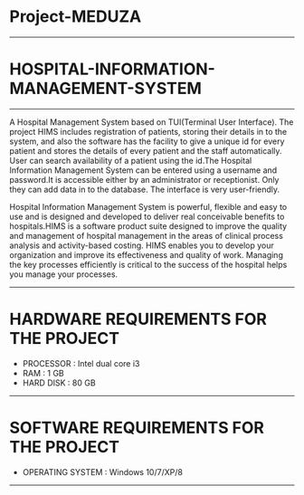 # Project-MEDUZA
--------------------------------------------------------------------------------------------------------------------------------------------------------------------------------
# HOSPITAL-INFORMATION-MANAGEMENT-SYSTEM
--------------------------------------------------------------------------------------------------------------------------------------------------------------------------------
A Hospital Management System based on TUI(Terminal User Interface). The project HIMS includes registration of patients, storing their details in to the system, and also the software has the facility to give 
a unique id for every patient and stores the details of every patient and the staff automatically. User can search availability of a patient using the id.The Hospital Information Management System 
can be entered using a username and password.It is accessible either by an administrator or receptionist. Only they can add data in to the database. The interface is very user-friendly. 

Hospital Information Management System is powerful, flexible and easy to use and is designed and developed to deliver real conceivable benefits to hospitals.HIMS is a software product
suite designed to improve the quality and management of hospital management in the areas of clinical process analysis and activity-based costing. HIMS enables you to develop your organization 
and improve its effectiveness and quality of work. Managing the key processes efficiently is critical to the success of the hospital helps you manage your processes.

--------------------------------------------------------------------------------------------------------------------------------------------------------------------------------
# HARDWARE REQUIREMENTS FOR THE PROJECT
* PROCESSOR : Intel dual core i3
* RAM       : 1 GB
* HARD DISK : 80 GB
--------------------------------------------------------------------------------------------------------------------------------------------------------------------------------
# SOFTWARE REQUIREMENTS FOR THE PROJECT
* OPERATING SYSTEM : Windows 10/7/XP/8
--------------------------------------------------------------------------------------------------------------------------------------------------------------------------------
